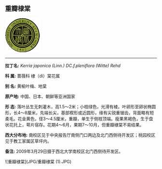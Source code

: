 ## 重瓣棣棠

![西北大学校园网络植物志](JPG/nwu.gif)

---

**拉丁名:**  _Kerria japonica (Linn.) DC.f.pleniflora (Witte) Rehd_

**科 属:** 蔷薇科 棣（dì）棠花属

**别 名:** 黄榆叶梅、地棠

**原产地:** 中国、日本、朝鲜等亚洲国家 

**形  态:** 落叶丛生无刺灌木，高1.5～2米；小枝绿色，光滑有棱。叶卵形至卵状椭圆形，长4～8厘米，先端长尖，基部楔形或近圆形，缘有尖锐重锯齿，背面略有短柔毛。花金黄色，径3～4.5厘米，重瓣，单生于侧枝顶端。瘦果黑褐色，生于盘状花托上，萼片宿存。花期4～6月，果期7～10月，但重瓣棣棠不易结果。

**西大分布地:** 南校区见于中央报告厅南侧门口两边及北门西侧待开发区；桃园校区见于教工家属区草坪内。

**备注:** 2009年3月29日摄于西北大学南校区北门西侧待开发区。

![重瓣棣棠](JPG/重瓣棣棠 (1).JPG) 

